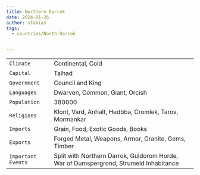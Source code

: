 ```yaml
---
title: Northern Darrok
date: 2024-01-26
author: sfakias
tags:
  - countries/North Darrok


---
```

| | |
| --- | --- |
| `Climate` | Continental, Cold |
| `Capital` | Talhad |
| `Government` | Council and King |
| `Languages` | Dwarven, Common, Giant, Orcish |
| `Population` | 380000 |
| `Religions` | Klont, Vard, Anhalt, Hedbba, Cromlek, Tarov, Mormankar |
| `Imports` | Grain, Food, Exotic Goods, Books |
| `Exports` | Forged Metal, Weapons, Armor, Granite, Gems, Timber |
| `Important Events` | Split with Northern Darrok, Guldorom Horde, War of Dumspergrond, Strumeld Inhabitance |
